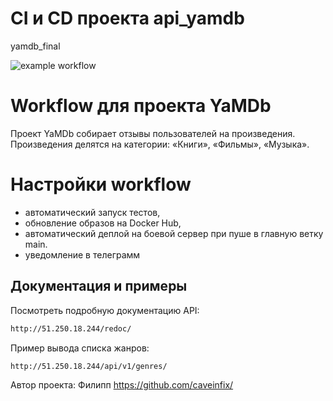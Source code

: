 # CI и CD проекта api_yamdb
yamdb_final

![example workflow](https://github.com/caveinfix/yamdb_final/actions/workflows/yamdb_workflow.yml/badge.svg)


#  Workflow для проекта YaMDb

Проект YaMDb собирает отзывы пользователей на произведения. 
Произведения делятся на категории: «Книги», «Фильмы», «Музыка».

#  Настройки workflow

- автоматический запуск тестов,
- обновление образов на Docker Hub,
- автоматический деплой на боевой сервер при пуше в главную ветку main.
- уведомление в телеграмм 


## Документация и примеры
Посмотреть подробную документацию API:
```sh
http://51.250.18.244/redoc/
```
Пример вывода списка жанров:
```sh
http://51.250.18.244/api/v1/genres/
```

Автор проекта: Филипп https://github.com/caveinfix/